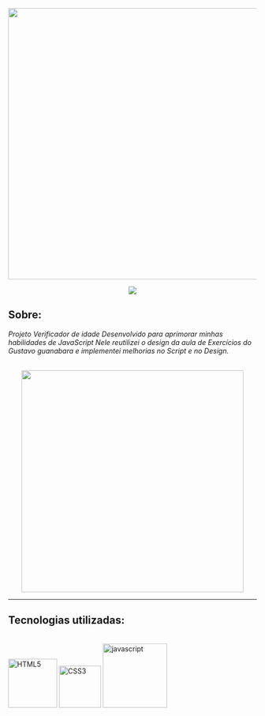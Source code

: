 <div align="center">
  <img width="550px" src="https://user-images.githubusercontent.com/88457552/166815422-37dffa00-32f7-4bd9-98bc-9761eeb81e38.PNG"/>
</div>



<p align="center">
  <img src="https://img.shields.io/github/license/jhonatasv/Verificador-de-idade?style=flat-square"/>
</p>

<h2>Sobre:</h2>

*Projeto Verificador de idade Desenvolvido para aprimorar minhas habilidades de JavaScript
Nele reutilizei o design da aula de Exercícios do Gustavo guanabara e implementei melhorias no Script e no Design.*

<br>

<div align="center" border="10px">
  <img width="450px" src="https://user-images.githubusercontent.com/88457552/166760945-b1c2153d-2b16-4653-8973-a2d50f3dd0f8.PNG"/>
</div>

  <hr>
  
  ## Tecnologias utilizadas:
  
  <div style="display: inline_block"><br>
     <img width="99" src="https://img.shields.io/badge/HTML5-20232A?style=for-the-badge&logo=html5&logoColor=E34F26" alt="HTML5" /> 
      <img width="85" src="https://img.shields.io/badge/CSS3-20232A?style=for-the-badge&logo=css3&logoColor=1572B6" alt="CSS3" /> 
      <img width="130" src="https://img.shields.io/badge/JavaScript-20232A?style=for-the-badge&logo=javascript&logoColor=yellor" alt="javascript" /> 
</div>
